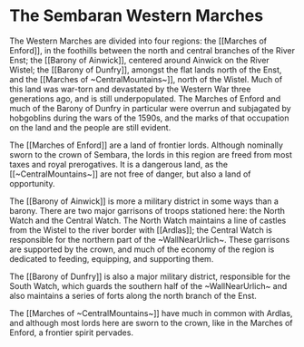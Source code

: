 # The Sembaran Western Marches

The Western Marches are divided into four regions: the [[Marches of Enford]], in the foothills between the north and central branches of the River Enst; the [[Barony of Ainwick]], centered around Ainwick on the River Wistel; the [[Barony of Dunfry]], amongst the flat lands north of the Enst, and the [[Marches of ~CentralMountains~]], north of the Wistel. Much of this land was war-torn and devastated by the Western War three generations ago, and is still underpopulated. The Marches of Enford and much of the Barony of Dunfry in particular were overrun and subjagated by hobgoblins during the wars of the 1590s, and the marks of that occupation on the land and the people are still evident. 

The [[Marches of Enford]] are a land of frontier lords. Although nominally sworn to the crown of Sembara, the lords in this region are freed from most taxes and royal prerogatives. It is a dangerous land, as the [[~CentralMountains~]] are not free of danger, but also a land of opportunity. 

The [[Barony of Ainwick]] is more a military district in some ways than a barony. There are two major garrisons of troops stationed here: the North Watch and the Central Watch. The North Watch maintains a line of castles from the Wistel to the river border with [[Ardlas]]; the Central Watch is responsible for the northern part of the ~WallNearUrlich~. These garrisons are supported by the crown, and much of the economy of the region is dedicated to feeding, equipping, and supporting them. 
 
The [[Barony of Dunfry]] is also a major military district, responsible for the South Watch, which guards the southern half of the ~WallNearUrlich~ and also maintains a series of forts along the north branch of the Enst.

The [[Marches of ~CentralMountains~]] have much in common with Ardlas, and although most lords here are sworn to the crown, like in the Marches of Enford, a frontier spirit pervades.
